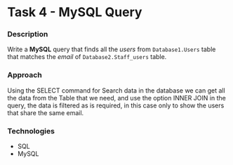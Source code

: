 # Task 4 - MySQL Query

### **Description**
Write a **MySQL** query that finds all the _users_ from `Database1.Users` table that matches the _email_ of `Database2.Staff_users` table.

### **Approach**
Using the SELECT command for Search data in the database we can get all the data from the Table that we need, and use the option INNER JOIN in the query, the data is filtered as is required, in this case only to show the users that share the same email.

### **Technologies**
- SQL
- MySQL
